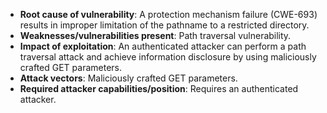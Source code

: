 - **Root cause of vulnerability**: A protection mechanism failure (CWE-693) results in improper limitation of the pathname to a restricted directory.
- **Weaknesses/vulnerabilities present**: Path traversal vulnerability.
- **Impact of exploitation**: An authenticated attacker can perform a path traversal attack and achieve information disclosure by using maliciously crafted GET parameters.
- **Attack vectors**: Maliciously crafted GET parameters.
- **Required attacker capabilities/position**: Requires an authenticated attacker.